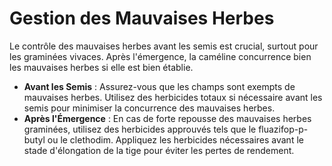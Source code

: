 # Gestion des Mauvaises Herbes

Le contrôle des mauvaises herbes avant les semis est crucial, surtout pour les graminées vivaces. Après l'émergence, la caméline concurrence bien les mauvaises herbes si elle est bien établie.

- **Avant les Semis** : Assurez-vous que les champs sont exempts de mauvaises herbes. Utilisez des herbicides totaux si nécessaire avant les semis pour minimiser la concurrence des mauvaises herbes.
- **Après l'Émergence** : En cas de forte repousse des mauvaises herbes graminées, utilisez des herbicides approuvés tels que le fluazifop-p-butyl ou le clethodim. Appliquez les herbicides nécessaires avant le stade d'élongation de la tige pour éviter les pertes de rendement.